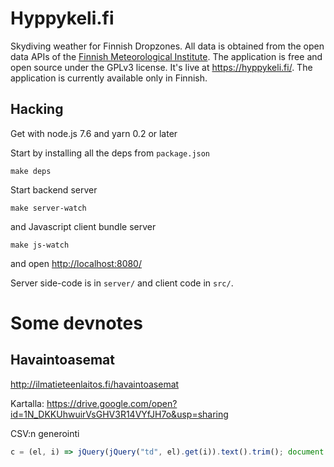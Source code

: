 
# Hyppykeli.fi

Skydiving weather for Finnish Dropzones. All data is obtained from the open data APIs of the [Finnish Meteorological Institute][fmi].
The application is free and open source under the GPLv3 license. It's live at https://hyppykeli.fi/. The application is currently available only in Finnish.

[fmi]: http://en.ilmatieteenlaitos.fi/



## Hacking

Get with node.js 7.6 and yarn 0.2 or later

Start by installing all the deps from `package.json`

    make deps

Start backend server

    make server-watch

and Javascript client bundle server

    make js-watch

and open <http://localhost:8080/>

Server side-code is in `server/` and client code in `src/`.


# Some devnotes

## Havaintoasemat

<http://ilmatieteenlaitos.fi/havaintoasemat>

Kartalla: <https://drive.google.com/open?id=1N_DKKUhwuirVsGHV3R14VYfJH7o&usp=sharing>

CSV:n generointi

```js
c = (el, i) => jQuery(jQuery("td", el).get(i)).text().trim(); document.body.innerHTML = "<pre>" + jQuery(".stations tr").toArray().slice(1).map(el => `${c(el, 0)} (${c(el, 1)}),${c(el, 4).replace(",", ".")}0000,${c(el, 5).replace(",", ".")}0000`).join("\n")
```
